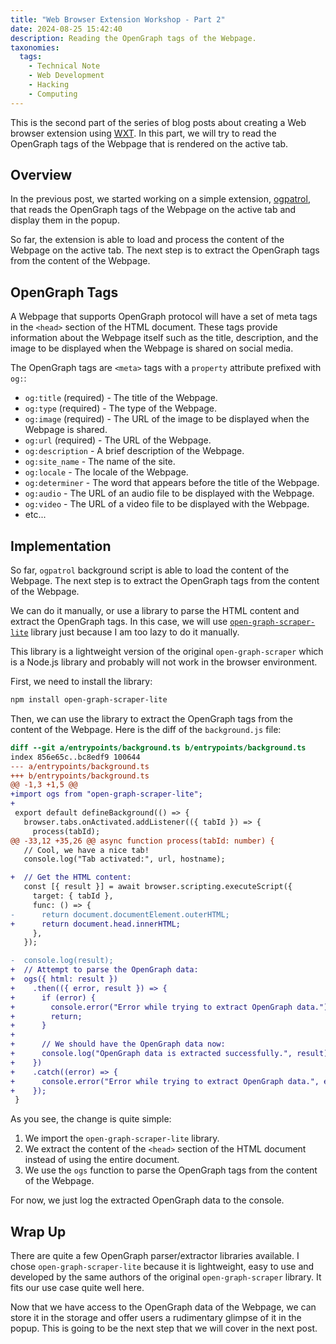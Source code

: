 ```yaml
---
title: "Web Browser Extension Workshop - Part 2"
date: 2024-08-25 15:42:40
description: Reading the OpenGraph tags of the Webpage.
taxonomies:
  tags:
    - Technical Note
    - Web Development
    - Hacking
    - Computing
---
```


This is the second part of the series of blog posts about creating a Web browser
extension using [WXT]. In this part, we will try to read the OpenGraph tags of
the Webpage that is rendered on the active tab.

<!-- more -->

## Overview

In the previous post, we started working on a simple extension, [ogpatrol], that
reads the OpenGraph tags of the Webpage on the active tab and display them in
the popup.

So far, the extension is able to load and process the content of the Webpage on
the active tab. The next step is to extract the OpenGraph tags from the content
of the Webpage.

## OpenGraph Tags

A Webpage that supports OpenGraph protocol will have a set of meta tags in the
`<head>` section of the HTML document. These tags provide information about the
Webpage itself such as the title, description, and the image to be displayed
when the Webpage is shared on social media.

The OpenGraph tags are `<meta>` tags with a `property` attribute prefixed with
`og:`:

- `og:title` (required) - The title of the Webpage.
- `og:type` (required) - The type of the Webpage.
- `og:image` (required) - The URL of the image to be displayed when the Webpage
  is shared.
- `og:url` (required) - The URL of the Webpage.
- `og:description` - A brief description of the Webpage.
- `og:site_name` - The name of the site.
- `og:locale` - The locale of the Webpage.
- `og:determiner` - The word that appears before the title of the Webpage.
- `og:audio` - The URL of an audio file to be displayed with the Webpage.
- `og:video` - The URL of a video file to be displayed with the Webpage.
- etc...

## Implementation

So far, `ogpatrol` background script is able to load the content of the Webpage.
The next step is to extract the OpenGraph tags from the content of the Webpage.

We can do it manually, or use a library to parse the HTML content and extract
the OpenGraph tags. In this case, we will use
[`open-graph-scraper-lite`][open-graph-scraper-lite] library just because I am
too lazy to do it manually.

This library is a lightweight version of the original `open-graph-scraper` which
is a Node.js library and probably will not work in the browser environment.

First, we need to install the library:

```sh
npm install open-graph-scraper-lite
```

Then, we can use the library to extract the OpenGraph tags from the content of
the Webpage. Here is the diff of the `background.js` file:

```diff
diff --git a/entrypoints/background.ts b/entrypoints/background.ts
index 856e65c..bc8edf9 100644
--- a/entrypoints/background.ts
+++ b/entrypoints/background.ts
@@ -1,3 +1,5 @@
+import ogs from "open-graph-scraper-lite";
+
 export default defineBackground(() => {
   browser.tabs.onActivated.addListener(({ tabId }) => {
     process(tabId);
@@ -33,12 +35,26 @@ async function process(tabId: number) {
   // Cool, we have a nice tab!
   console.log("Tab activated:", url, hostname);

+  // Get the HTML content:
   const [{ result }] = await browser.scripting.executeScript({
     target: { tabId },
     func: () => {
-      return document.documentElement.outerHTML;
+      return document.head.innerHTML;
     },
   });

-  console.log(result);
+  // Attempt to parse the OpenGraph data:
+  ogs({ html: result })
+    .then(({ error, result }) => {
+      if (error) {
+        console.error("Error while trying to extract OpenGraph data.");
+        return;
+      }
+
+      // We should have the OpenGraph data now:
+      console.log("OpenGraph data is extracted successfully.", result);
+    })
+    .catch((error) => {
+      console.error("Error while trying to extract OpenGraph data.", error);
+    });
 }
```

As you see, the change is quite simple:

1. We import the `open-graph-scraper-lite` library.
2. We extract the content of the `<head>` section of the HTML document instead
   of using the entire document.
3. We use the `ogs` function to parse the OpenGraph tags from the content of the
   Webpage.

For now, we just log the extracted OpenGraph data to the console.

## Wrap Up

There are quite a few OpenGraph parser/extractor libraries available. I chose
`open-graph-scraper-lite` because it is lightweight, easy to use and developed
by the same authors of the original `open-graph-scraper` library. It fits our
use case quite well here.

Now that we have access to the OpenGraph data of the Webpage, we can store it in
the storage and offer users a rudimentary glimpse of it in the popup. This is
going to be the next step that we will cover in the next post.

<!-- REFERENCES -->

[WXT]: https://wxt.dev
[ogpatrol]: https://github.com/vst/ogpatrol
[open-graph-scraper-lite]: https://www.npmjs.com/package/open-graph-scraper-lite
